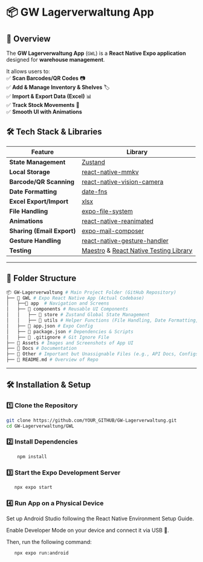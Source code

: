 # 📦 GW Lagerverwaltung App

## 🚀 Overview

The **GW Lagerverwaltung App** (`GWL`) is a **React Native Expo application** designed for **warehouse management**.

It allows users to:  
✅ **Scan Barcodes/QR Codes** 📷  
✅ **Add & Manage Inventory & Shelves** 🏷️  
✅ **Import & Export Data (Excel)** 📊  
✅ **Track Stock Movements** 🔄  
✅ **Smooth UI with Animations**

## 🛠️ Tech Stack & Libraries

| Feature                    | Library                                                                                                                            |
| -------------------------- | ---------------------------------------------------------------------------------------------------------------------------------- |
| **State Management**       | [Zustand](https://github.com/pmndrs/zustand)                                                                                       |
| **Local Storage**          | [react-native-mmkv](https://github.com/mrousavy/react-native-mmkv)                                                                 |
| **Barcode/QR Scanning**    | [react-native-vision-camera](https://github.com/mrousavy/react-native-vision-camera)                                               |
| **Date Formatting**        | [date-fns](https://date-fns.org/)                                                                                                  |
| **Excel Export/Import**    | [xlsx](https://github.com/SheetJS/sheetjs)                                                                                         |
| **File Handling**          | [expo-file-system](https://docs.expo.dev/versions/latest/sdk/filesystem/)                                                          |
| **Animations**             | [react-native-reanimated](https://github.com/software-mansion/react-native-reanimated)                                             |
| **Sharing (Email Export)** | [expo-mail-composer](https://docs.expo.dev/versions/latest/sdk/mail-composer/)                                                     |
| **Gesture Handling**       | [react-native-gesture-handler](https://docs.swmansion.com/react-native-gesture-handler/docs/)                                      |
| **Testing**                | [Maestro](https://maestro.mobile.dev/) & [React Native Testing Library](https://github.com/callstack/react-native-testing-library) |

---

## 📂 Folder Structure

```sh
📦 GW-Lagerverwaltung # Main Project Folder (GitHub Repository)
├── 📂 GWL # Expo React Native App (Actual Codebase)
│   ├──📂 app  # Navigation and Screens
│   ├── 📂 components # Reusable UI Components
│   │   ├── 📂 store # Zustand Global State Management
│   │   ├── 📂 utils # Helper Functions (File Handling, Date Formatting, etc.)
│   ├── 📜 app.json # Expo Config
│   ├── 📜 package.json # Dependencies & Scripts
│   ├── 📜 .gitignore # Git Ignore File
├── 📂 Assets # Images and Screenshots of App UI
├── 📂 Docs # Documentation
├── 📂 Other # Important but Unassignable Files (e.g., API Docs, Configs)
├── 📜 README.md # Overview of Repo
```

---

## 🛠️ Installation & Setup

### 1️⃣ **Clone the Repository**

```sh
git clone https://github.com/YOUR_GITHUB/GW-Lagerverwaltung.git
cd GW-Lagerverwaltung/GWL
```

### 2️⃣ **Install Dependencies**

```sh
    npm install
```

### 3️⃣ **Start the Expo Development Server**

```sh
   npx expo start
```

### 4️⃣ **Run App on a Physical Device**

Set up Android Studio following the React Native Environment Setup Guide.

Enable Developer Mode on your device and connect it via USB 🔌.

Then, run the following command:

```sh
   npx expo run:android
```
